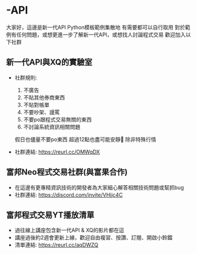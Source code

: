 # -API
大家好，這邊是新一代API Python模板範例集散地
有需要都可以自行取用
對於範例有任何問題，或想更進一步了解新一代API，或想找人討論程式交易
歡迎加入以下社群
## 新一代API與XQ的實驗室
* 社群規則:
  1. 不廣告
  2. 不貼其他券商東西
  3. 不貼對帳單
  4. 不要吵架、謾罵
  5. 不要po跟程式交易無關的東西
  6. 不討論系統資訊相關問題

  假日也儘量不要po東西
  超過12點也盡可能安靜🤫
  除非特殊行情
* 社群連結: https://reurl.cc/OMWqDX

## 富邦Neo程式交易社群(與富果合作)
* 在這邊有更專精資訊技術的開發者為大家細心解答相關技術問題或幫抓bug
* 社群連結: https://discord.com/invite/VHjjc4C

## 富邦程式交易YT播放清單
* 過往線上講座包含新一代API & XQ的影片都在這
* 講座過後約2週會更新上線，歡迎自由複習、按讚、訂閱、開啟小鈴鐺
* 清單連結: https://reurl.cc/aqDWZQ


